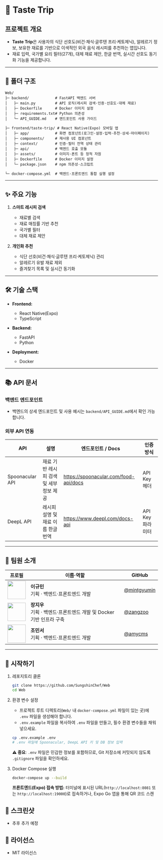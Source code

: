 # 🍳 Taste Trip

## 프로젝트 개요
- **Taste Trip**은 사용자의 식단 선호도(비건·채식·글루텐 프리·케토제닉), 알레르기 정보, 보유한 재료를 기반으로 이색적인 외국 음식 레시피를 추천하는 앱입니다.
- 재료 입력, 국가별 요리 필터(27개), 대체 재료 제안, 한글 번역, 실시간 선호도 동기화 기능을 제공합니다.

---

## 📁 폴더 구조
```
Web/
├─ backend/            # FastAPI 백엔드 서버
│   ├─ main.py         # API 로직(레시피 검색·인증·선호도·대체 재료)
│   ├─ Dockerfile      # Docker 이미지 설정
│   ├─ requirements.txt# Python 의존성
│   └─ API_GUIDE.md    # 엔드포인트 사용 가이드

├─ frontend/taste-trip/ # React Native(Expo) 모바일 앱
│   ├─ app/            # 화면 컴포넌트(로그인·설정·입력·추천·상세·마이페이지)
│   ├─ components/     # 재사용 UI 컴포넌트
│   ├─ context/        # 인증·필터 전역 상태 관리
│   ├─ api/            # 백엔드 호출 모듈
│   ├─ assets/         # 이미지·폰트 등 정적 자원
│   ├─ Dockerfile      # Docker 이미지 설정
│   └─ package.json    # npm 의존성·스크립트

└─ docker-compose.yml  # 백엔드·프론트엔드 통합 실행 설정
```

---

## ✨ 주요 기능
1. **스마트 레시피 검색**
   - 재료별 검색
   - 재료 매칭률 기반 추천
   - 국가별 필터
   - 대체 재료 제안

2. **개인화 추천**
   - 식단 선호(비건·채식·글루텐 프리·케토제닉) 관리
   - 알레르기 유발 재료 제외
   - 즐겨찾기 목록 및 실시간 동기화
  
---

## 🛠 기술 스택
- **Frontend:**
  - React Native(Expo)
  - TypeScript

- **Backend:**
  - FastAPI
  - Python
    
- **Deployment:**
  - Docker

---

## 📚 API 문서

### 백엔드 엔드포인트
- 백엔드의 상세 엔드포인트 및 사용 예시는 `backend/API_GUIDE.md`에서 확인 가능합니다.
  
### 외부 API 연동
| API               | 설명                                      | 엔드포인트 / Docs                                            | 인증 방식          |
| ----------------- | ----------------------------------------- | ------------------------------------------------------------ | ----------------- |
| Spoonacular API   | 재료 기반 레시피 검색 및 세부 정보 제공   | https://spoonacular.com/food-api/docs                        | API Key 헤더      |
| DeepL API         | 레시피 설명 및 재료 이름 한글 번역        | https://www.deepl.com/docs-api                                | API Key 파라미터 |

---

## 👥 팀원 소개
| 프로필 | 이름·역할         | GitHub                               |
| :----: | ---------------- | ------------------------------------ |
| <img src="https://github.com/mintgyumin.png?size=100" width="60"/> | **이규민**<br>기획 · 백엔드·프론트엔드 개발 | [@mintgyumin](https://github.com/mintgyumin) |
| <img src="https://github.com/zangzoo.png?size=100" width="60"/> | **장지우**<br>기획 · 백엔드·프론트엔드 개발 및 Docker 기반 인프라 구축 | [@zangzoo](https://github.com/zangzoo) |
| <img src="https://github.com/amycms.png?size=100" width="60"/> | **조민서**<br>기획 · 백엔드·프론트엔드 개발| [@amycms](https://github.com/amycms) |

---

## 🚀 시작하기
1. 레포지토리 클론
   ```bash
   git clone https://github.com/SungshinChef/Web
   cd Web
   ```
   
2. 환경 변수 설정
   - 프로젝트 루트 디렉토리(`Web/` 내 `docker-compose.yml` 파일이 있는 곳)에 `.env` 파일을 생성해야 합니다.
   - `.env.example` 파일을 복사하여 `.env` 파일을 만들고, 필수 환경 변수들을 채워 넣으세요.

   ```bash
   cp .env.example .env
   # .env 파일에 Spoonacular, DeepL API 키 및 DB 정보 입력
   ```

   **⚠️ 중요**: `.env` 파일은 민감한 정보를 포함하므로, Git 저장소에 커밋되지 않도록 `.gitignore` 파일을 확인하세요.
   
4. Docker Compose 실행
   ```bash
   docker-compose up --build
   ```

   **프론트엔드(Expo) 접속 방법:** 터미널에 표시된 URL(`http://localhost:8081` 또는 `http://localhost:19000`)로 접속하거나, Expo Go 앱을 통해 QR 코드 스캔

## 📱 스크린샷
- 추후 추가 예정

## 📝 라이선스
- MIT 라이선스
